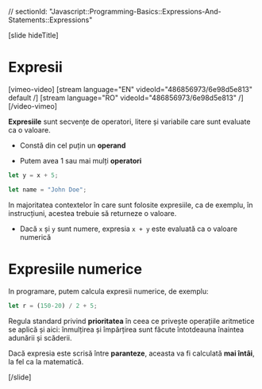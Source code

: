 // sectionId: "Javascript::Programming-Basics::Expressions-And-Statements::Expressions"

[slide hideTitle]
# Expresii

[vimeo-video]
[stream language="EN" videoId="486856973/6e98d5e813" default /]
[stream language="RO" videoId="486856973/6e98d5e813"  /]
[/video-vimeo]

**Expresiile** sunt secvențe de operatori, litere și variabile care sunt evaluate ca o valoare. 

* Constă din cel puțin un **operand**

* Putem avea 1 sau mai mulți **operatori**

```js
let y = x + 5;
```
```js
let name = "John Doe";
```

In majoritatea contextelor în care sunt folosite expresiile, ca de exemplu, în instrucțiuni, acestea trebuie să returneze o valoare. 

* Dacă `x` și `y` sunt numere, expresia `x + y` este evaluată ca o valoare numerică

# Expresiile numerice 

In programare, putem calcula expresii numerice, de exemplu:

```js
let r = (150-20) / 2 + 5;
```

Regula standard privind **prioritatea** în ceea ce privește operațiile aritmetice se aplică și aici: înmulțirea și împărțirea sunt făcute întotdeauna înaintea adunării și scăderii. 

Dacă expresia este scrisă între **paranteze**, aceasta va fi calculată **mai întâi**, la fel ca la matematică.

[/slide]